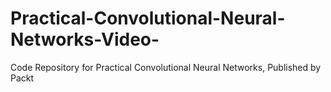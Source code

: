 # Practical-Convolutional-Neural-Networks-Video-
Code Repository for Practical Convolutional Neural Networks, Published by Packt
